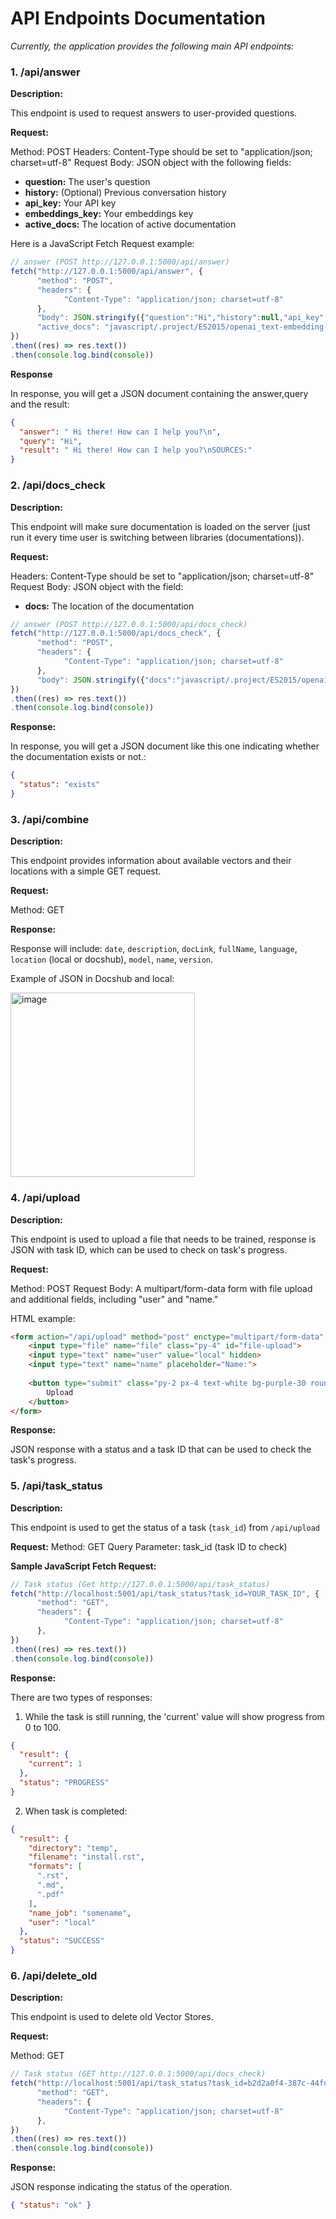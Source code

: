 # API Endpoints Documentation

*Currently, the application provides the following main API endpoints:*


### 1. /api/answer 
**Description:**

This endpoint is used to request answers to user-provided questions.

**Request:**

Method: POST
Headers: Content-Type should be set to "application/json; charset=utf-8"
Request Body: JSON object with the following fields:
* **question:** The user's question
* **history:** (Optional) Previous conversation history
* **api_key:** Your API key
* **embeddings_key:** Your embeddings key
* **active_docs:** The location of active documentation

Here is a JavaScript Fetch Request example:
```js
// answer (POST http://127.0.0.1:5000/api/answer)
fetch("http://127.0.0.1:5000/api/answer", {
      "method": "POST",
      "headers": {
            "Content-Type": "application/json; charset=utf-8"
      },
      "body": JSON.stringify({"question":"Hi","history":null,"api_key":"OPENAI_API_KEY","embeddings_key":"OPENAI_API_KEY",
      "active_docs": "javascript/.project/ES2015/openai_text-embedding-ada-002/"})
})
.then((res) => res.text())
.then(console.log.bind(console))
```

**Response**

In response, you will get a JSON document containing the answer,query and the result:
```json
{
  "answer": " Hi there! How can I help you?\n",
  "query": "Hi",
  "result": " Hi there! How can I help you?\nSOURCES:"
}
```

### 2. /api/docs_check

**Description:**

This endpoint will make sure documentation is loaded on the server (just run it every time user is switching between libraries (documentations)).

**Request:**

Headers: Content-Type should be set to "application/json; charset=utf-8"
Request Body: JSON object with the field:
* **docs:** The location of the documentation
```js
// answer (POST http://127.0.0.1:5000/api/docs_check)
fetch("http://127.0.0.1:5000/api/docs_check", {
      "method": "POST",
      "headers": {
            "Content-Type": "application/json; charset=utf-8"
      },
      "body": JSON.stringify({"docs":"javascript/.project/ES2015/openai_text-embedding-ada-002/"})
})
.then((res) => res.text())
.then(console.log.bind(console))
```

**Response:**

In response, you will get a JSON document like this one indicating whether the documentation exists or not.:
```json
{
  "status": "exists"
}
```


### 3. /api/combine
**Description:**

This endpoint provides information about available vectors and their locations with a simple GET request.

**Request:**

Method: GET

**Response:**

Response will include:
`date`, `description`, `docLink`, `fullName`, `language`, `location` (local or docshub), `model`, `name`, `version`.


Example of JSON in Docshub and local:

<img width="295" alt="image" src="https://user-images.githubusercontent.com/15183589/224714085-f09f51a4-7a9a-4efb-bd39-798029bb4273.png">


### 4. /api/upload
**Description:**

This endpoint is used to upload a file that needs to be trained, response is JSON with task ID, which can be used to check on task's progress.

**Request:**

Method: POST
Request Body: A multipart/form-data form with file upload and additional fields, including "user" and "name."

HTML example:

```html
<form action="/api/upload" method="post" enctype="multipart/form-data" class="mt-2">
    <input type="file" name="file" class="py-4" id="file-upload">
    <input type="text" name="user" value="local" hidden>
    <input type="text" name="name" placeholder="Name:">
    
    <button type="submit" class="py-2 px-4 text-white bg-purple-30 rounded-md hover:bg-purple-30 focus:outline-none focus:ring-2 focus:ring-offset-2 focus:ring-purple-30">
        Upload
    </button>
</form>
```

**Response:**

JSON response with a status and a task ID that can be used to check the task's progress.


### 5. /api/task_status
**Description:**

This endpoint is used to get the status of a task (`task_id`) from `/api/upload`

**Request:**
Method: GET
Query Parameter: task_id (task ID to check)

**Sample JavaScript Fetch Request:**
```js
// Task status (Get http://127.0.0.1:5000/api/task_status)
fetch("http://localhost:5001/api/task_status?task_id=YOUR_TASK_ID", {
      "method": "GET",
      "headers": {
            "Content-Type": "application/json; charset=utf-8"
      },
})
.then((res) => res.text())
.then(console.log.bind(console))
```

**Response:**

There are two types of responses:

1. While the task is still running, the 'current' value will show progress from 0 to 100.

```json
{
  "result": {
    "current": 1
  },
  "status": "PROGRESS"
}
```

2. When task is completed:
```json
{
  "result": {
    "directory": "temp",
    "filename": "install.rst",
    "formats": [
      ".rst",
      ".md",
      ".pdf"
    ],
    "name_job": "somename",
    "user": "local"
  },
  "status": "SUCCESS"
}
```

### 6. /api/delete_old
**Description:**

This endpoint is used to delete old Vector Stores.

**Request:**

Method: GET
```js
// Task status (GET http://127.0.0.1:5000/api/docs_check)
fetch("http://localhost:5001/api/task_status?task_id=b2d2a0f4-387c-44fd-a443-e4fe2e7454d1", {
      "method": "GET",
      "headers": {
            "Content-Type": "application/json; charset=utf-8"
      },
})
.then((res) => res.text())
.then(console.log.bind(console))

```
**Response:**

JSON response indicating the status of the operation.
```json
{ "status": "ok" }
```
